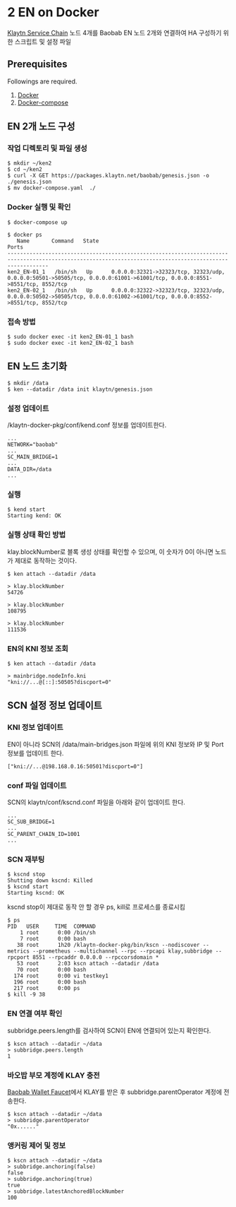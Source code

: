 # 2 EN on Docker 
[Klaytn Service Chain](https://ko.docs.klaytn.com/node/service-chain) 노드 4개를 Baobab EN 노드 2개와 연결하여 HA 구성하기 위한 스크립트 및 설정 파일



## Prerequisites
Followings are required.

1. [Docker](https://docs.docker.com/get-docker/)
2. [Docker-compose](https://docs.docker.com/compose/install/)


## EN 2개 노드 구성
### 작업 디렉토리 및 파일 생성
```
$ mkdir ~/ken2
$ cd ~/ken2
$ curl -X GET https://packages.klaytn.net/baobab/genesis.json -o ./genesis.json
$ mv docker-compose.yaml  ./
```

### Docker 실행 및 확인
```
$ docker-compose up

$ docker ps
   Name       Command   State                                                             Ports                                                          
---------------------------------------------------------------------------------------------------------------------------------------------------------
ken2_EN-01_1   /bin/sh   Up      0.0.0.0:32321->32323/tcp, 32323/udp, 0.0.0.0:50501->50505/tcp, 0.0.0.0:61001->61001/tcp, 0.0.0.0:8551->8551/tcp, 8552/tcp
ken2_EN-02_1   /bin/sh   Up      0.0.0.0:32322->32323/tcp, 32323/udp, 0.0.0.0:50502->50505/tcp, 0.0.0.0:61002->61001/tcp, 0.0.0.0:8552->8551/tcp, 8552/tcp
```

### 접속 방법
```
$ sudo docker exec -it ken2_EN-01_1 bash
$ sudo docker exec -it ken2_EN-02_1 bash
```


## EN 노드 초기화 
```
$ mkdir /data
$ ken --datadir /data init klaytn/genesis.json
```


### 설정 업데이트 
/klaytn-docker-pkg/conf/kend.conf 정보를 업데이트한다. 
```
...
NETWORK="baobab"
...
SC_MAIN_BRIDGE=1
...
DATA_DIR=/data
...
```

### 실행
```
$ kend start
Starting kend: OK
```


### 실행 상태 확인 방법
klay.blockNumber로 블록 생성 상태를 확인할 수 있으며, 이 숫자가 0이 아니면 노드가 제대로 동작하는 것이다.
```
$ ken attach --datadir /data

> klay.blockNumber
54726

> klay.blockNumber
108795

> klay.blockNumber
111536
```


### EN의 KNI 정보 조회
```
$ ken attach --datadir /data

> mainbridge.nodeInfo.kni
"kni://...@[::]:50505?discport=0"
```



## SCN 설정 정보 업데이트
### KNI 정보 업데이트 
EN이 아니라 SCN의 /data/main-bridges.json 파일에 위의 KNI 정보와 IP 및 Port 정보를 업데이트 한다. 
```
["kni://...@198.168.0.16:50501?discport=0"]
```

### conf 파일 업데이트 
SCN의 klaytn/conf/kscnd.conf 파일을 아래와 같이 업데이트 한다. 
```
...
SC_SUB_BRIDGE=1
...
SC_PARENT_CHAIN_ID=1001
...
```

### SCN 재부팅 
```
$ kscnd stop
Shutting down kscnd: Killed
$ kscnd start
Starting kscnd: OK
```
kscnd stop이 제대로 동작 안 할 경우 ps, kill로 프로세스를 종료시킴 
```
$ ps
PID   USER     TIME  COMMAND
    1 root      0:00 /bin/sh
    7 root      0:00 bash
   38 root      1h20 /klaytn-docker-pkg/bin/kscn --nodiscover --metrics --prometheus --multichannel --rpc --rpcapi klay,subbridge --rpcport 8551 --rpcaddr 0.0.0.0 --rpccorsdomain *
   53 root      2:03 kscn attach --datadir /data
   70 root      0:00 bash
  174 root      0:00 vi testkey1
  196 root      0:00 bash
  217 root      0:00 ps
$ kill -9 38
```


### EN 연결 여부 확인 
subbridge.peers.length를 검사하여 SCN이 EN에 연결되어 있는지 확인한다. 
```
$ kscn attach --datadir ~/data
> subbridge.peers.length
1
```

### 바오밥 부모 계정에 KLAY 충전
[Baobab Wallet Faucet](https://baobab.wallet.klaytn.com/faucet)에서 KLAY를 받은 후 subbridge.parentOperator 계정에 전송한다.
```
$ kscn attach --datadir ~/data
> subbridge.parentOperator
"0x......"
```

### 앵커링 제어 및 정보 
```
$ kscn attach --datadir ~/data
> subbridge.anchoring(false)
false
> subbridge.anchoring(true)
true
> subbridge.latestAnchoredBlockNumber
100
```

